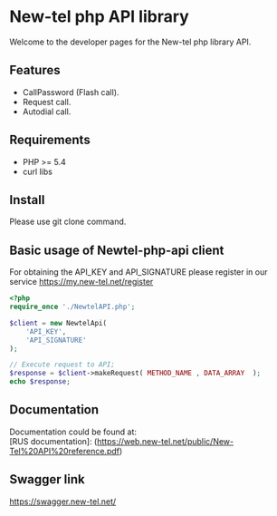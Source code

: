 # New-tel php API library 

Welcome to the developer pages for the New-tel php library API. 

## Features 

* CallPassword (Flash call).
* Request call.
* Autodial call.    

## Requirements
* PHP >= 5.4
* curl libs

## Install

Please use git clone command.

## Basic usage of Newtel-php-api client

For obtaining the API_KEY and API_SIGNATURE please register in our service https://my.new-tel.net/register

```php
<?php
require_once './NewtelAPI.php';

$client = new NewtelApi(
    'API_KEY',
    'API_SIGNATURE'
);

// Execute request to API;
$response = $client->makeRequest( METHOD_NAME , DATA_ARRAY  );
echo $response;
```

## Documentation

Documentation could be found at:    
[RUS documentation]: (https://web.new-tel.net/public/New-Tel%20API%20reference.pdf)    

## Swagger link
https://swagger.new-tel.net/



